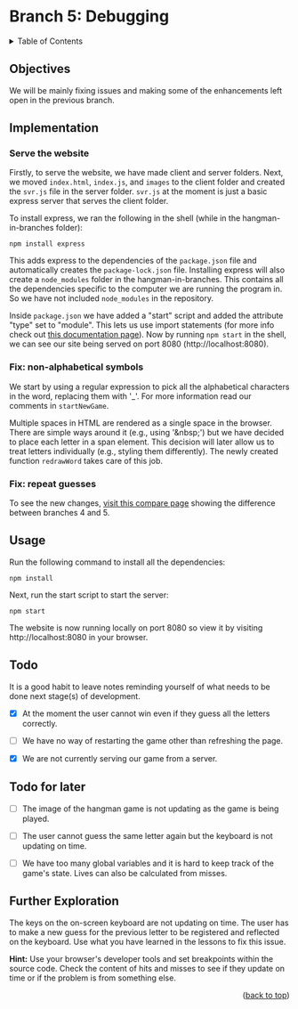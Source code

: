 <div id="top"></div>

<!-- BRANCH TITLE -->

# Branch 5: Debugging

<!-- TABLE OF CONTENTS -->
<details>
  <summary>Table of Contents</summary>
  <ol>
    <li><a href="#objectives">Objectives</a></li>
    <li><a href="#implementation">Implementation</a>
    <li><a href="#usage">Usage</a></li>
    <li><a href="#todo">Todo</a></li>
    <li><a href="#further-exploration">Further Exploration</a></li>
  </ol>
</details>

## Objectives

We will be mainly fixing issues and making some of the enhancements left open in the previous branch.

## Implementation

### Serve the website

Firstly, to serve the website, we have made client and server folders.
Next, we moved `index.html`, `index.js`, and `images` to the client folder and created the `svr.js` file in the server folder.
`svr.js` at the moment is just a basic express server that serves the client folder.

To install express, we ran the following in the shell (while in the hangman-in-branches folder):

```
npm install express
```

This adds express to the dependencies of the `package.json` file and automatically creates the `package-lock.json` file.
Installing express will also create a `node_modules` folder in the hangman-in-branches.
This contains all the dependencies specific to the computer we are running the program in.
So we have not included `node_modules` in the repository.

Inside `package.json` we have added a "start" script and added the attribute "type" set to "module".
This lets us use import statements (for more info check out [this documentation page](https://nodejs.org/docs/latest-v13.x/api/esm.html#esm_enabling)).
Now by running `npm start` in the shell, we can see our site being served on port 8080 (http://localhost:8080).

### Fix: non-alphabetical symbols

We start by using a regular expression to pick all the alphabetical characters in the word, replacing them with '\_'.
For more information read our comments in `startNewGame`.

Multiple spaces in HTML are rendered as a single space in the browser.
There are simple ways around it (e.g., using '\&nbsp;') but we have decided to place each letter in a span element.
This decision will later allow us to treat letters individually (e.g., styling them differently).
The newly created function `redrawWord` takes care of this job.

### Fix: repeat guesses



To see the new changes, [visit this compare page](https://github.com/portsoc/hangman-in-branches/compare/4...5?diff=split) showing the difference between branches 4 and 5.

## Usage

Run the following command to install all the dependencies:

```
npm install
```

Next, run the start script to start the server:

```
npm start
```

The website is now running locally on port 8080 so view it by visiting http://localhost:8080 in your browser.

## Todo

It is a good habit to leave notes reminding yourself of what needs to be done next stage(s) of development.

- [x] At the moment the user cannot win even if they guess all the letters correctly.

- [ ] We have no way of restarting the game other than refreshing the page.

- [x] We are not currently serving our game from a server.

## Todo for later

- [ ] The image of the hangman game is not updating as the game is being played.

- [ ] The user cannot guess the same letter again but the keyboard is not updating on time.

- [ ] We have too many global variables and it is hard to keep track of the game's state.
      Lives can also be calculated from misses.

## Further Exploration

The keys on the on-screen keyboard are not updating on time.
The user has to make a new guess for the previous letter to be registered and reflected on the keyboard.
Use what you have learned in the lessons to fix this issue.

**Hint:** Use your browser's developer tools and set breakpoints within the source code.
Check the content of hits and misses to see if they update on time or if the problem is from something else.

<p align="right">(<a href="#top">back to top</a>)</p>
